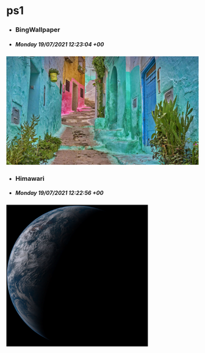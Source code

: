 # ps1

- ### BingWallpaper 
- ##### Monday 19/07/2021 12:23:04 +00
<img src="BingWallpaper/latest.jpg" width="700" height="auto" title="👉  BingWallpaper  👈">


- ### Himawari 
- ##### Monday 19/07/2021 12:22:56 +00
<img src="Himawari/latest.jpg" width="auto" height="371" title="👉  Himawari  👈">

